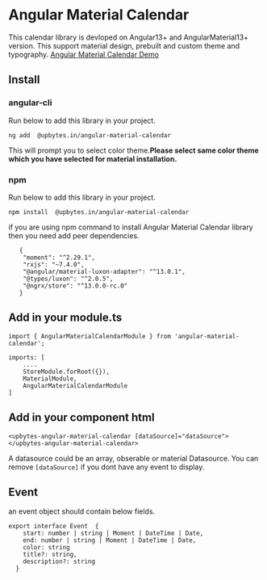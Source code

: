 # Angular Material Calendar

This calendar library is devloped on Angular13+ and AngularMaterial13+ version.
This support material design, prebuilt and custom theme and typography.
[Angular Material Calendar Demo](http://angularcalendar.upbytes.in)

## Install

### angular-cli
Run below to add this library in your project.
```
ng add  @upbytes.in/angular-material-calendar
```
This will prompt you to select color theme.<b>Please select same color theme which you have selected for material installation.</b>

### npm
Run below to add this library in your project.
```
npm install  @upbytes.in/angular-material-calendar
```

if you are using npm command to install Angular Material Calendar library then you need add peer dependencies.

```
   {
    "moment": "^2.29.1",
    "rxjs": "~7.4.0",
    "@angular/material-luxon-adapter": "^13.0.1",
    "@types/luxon": "^2.0.5",
    "@ngrx/store": "^13.0.0-rc.0"
   }
```

## Add in your module.ts
```
import { AngularMaterialCalendarModule } from 'angular-material-calendar';

imports: [
    ....
    StoreModule.forRoot({}),
    MaterialModule,
    AngularMaterialCalendarModule
]
```

## Add in your component html

```
<upbytes-angular-material-calendar [dataSource]="dataSource">
</upbytes-angular-material-calendar>
```

A datasource could be an array, obserable or material Datasource. You can remove `[dataSource]` if you dont have any event to display.


## Event

an event object should contain below fields.
```
export interface Event  {
    start: number | string | Moment | DateTime | Date,
    end: number | string | Moment | DateTime | Date,
    color: string
    title?: string,
    description?: string
  }
  ```


